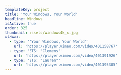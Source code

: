 ```yaml
---
templateKey: project
title: 'Your Windows, Your World'
headline: Windows
isActive: true
order: 325
thumbnail: assets/windows4k_x.jpg
videos:
  - type: '"Your Windows, Your World"'
    url: 'https://player.vimeo.com/video/401158767'
  - type: 'BTS: "Clemens"'
    url: 'https://player.vimeo.com/video/401391926'
  - type: 'BTS: "Lauren"'
    url: 'https://player.vimeo.com/video/401395305'
---
```

